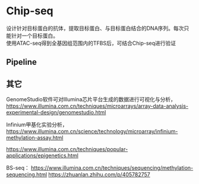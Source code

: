 

# Chip-seq 
设计针对目标蛋白的抗体，提取目标蛋白、与目标蛋白结合的DNA序列。每次只能针对一个目标蛋白。  
使用ATAC-seq得到全基因组范围内的TFBS后，可结合Chip-seq进行验证

## Pipeline










## 其它

GenomeStudio软件可对Illumina芯片平台生成的数据进行可视化与分析，https://www.illumina.com.cn/techniques/microarrays/array-data-analysis-experimental-design/genomestudio.html   


Infinium甲基化实验分析， https://www.illumina.com.cn/science/technology/microarray/infinium-methylation-assay.html


https://www.illumina.com.cn/techniques/popular-applications/epigenetics.html


BS-seq： https://www.illumina.com.cn/techniques/sequencing/methylation-sequencing.html
https://zhuanlan.zhihu.com/p/405782757




